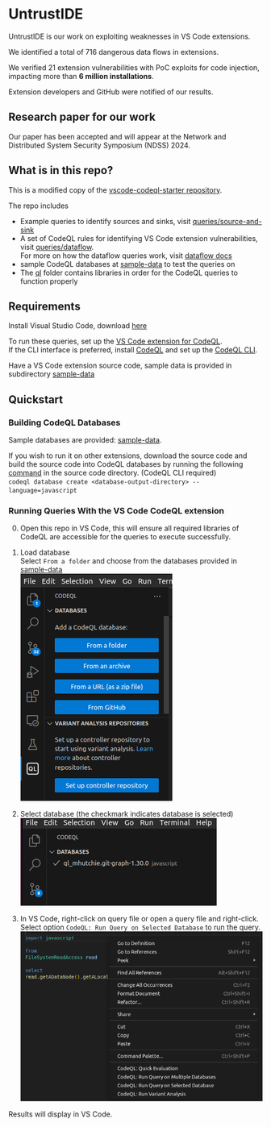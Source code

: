 # UntrustIDE

UntrustIDE is our work on exploiting weaknesses in VS Code extensions.

We identified a total of 716 dangerous data flows in extensions.

We verified 21 extension vulnerabilities with PoC exploits for code injection, impacting more than **6 million installations**.

Extension developers and GitHub were notified of our results.

## Research paper for our work

Our paper has been accepted and will appear at the Network and Distributed System Security Symposium (NDSS) 2024.

## What is in this repo?

This is a modified copy of the [vscode-codeql-starter repository](https://github.com/github/vscode-codeql-starter/).

The repo includes
- Example queries to identify sources and sinks, visit [queries/source-and-sink](./queries/source-and-sink/)
- A set of CodeQL rules for identifying VS Code extension vulnerabilities, visit [queries/dataflow](./queries/dataflow/).  
For more on how the dataflow queries work, visit [dataflow docs](./queries/dataflow/README.md)
- sample CodeQL databases at [sample-data](./sample-data/) to test the queries on
- The [ql](./ql) folder contains libraries in order for the CodeQL queries to function properly


## Requirements

Install Visual Studio Code, download [here](https://code.visualstudio.com/download)

To run these queries, set up the [VS Code extension for CodeQL](https://codeql.github.com/docs/codeql-for-visual-studio-code/setting-up-codeql-in-visual-studio-code/).  
If the CLI interface is preferred, install [CodeQL](https://codeql.github.com/) and set up the [CodeQL CLI](https://docs.github.com/en/code-security/codeql-cli/getting-started-with-the-codeql-cli/setting-up-the-codeql-cli).

Have a VS Code extension source code, sample data is provided in subdirectory [sample-data](./sample-data/)


## Quickstart

### Building CodeQL Databases

Sample databases are provided: [sample-data](./sample-data/).

If you wish to run it on other extensions, download the source code and build the source code into CodeQL databases by running the following [command](https://docs.github.com/en/code-security/codeql-cli/codeql-cli-manual/database-create) in the source code directory. (CodeQL CLI required)  
`codeql database create <database-output-directory> --language=javascript`

### Running Queries With the VS Code CodeQL extension  

0. Open this repo in VS Code, this will ensure all required libraries of CodeQL are accessible for the queries to execute successfully.

1. Load database  
Select `From a folder` and choose from the databases provided in [sample-data](./sample-data)  
![load-database](./images/load-database.png)

2. Select database (the checkmark indicates database is selected)   
![select-database](./images/select-database.png)

3. In VS Code, right-click on query file or open a query file and right-click.
Select option `CodeQL: Run Query on Selected Database` to run the query.   
![run-query](./images/run-query.png)

Results will display in VS Code.

